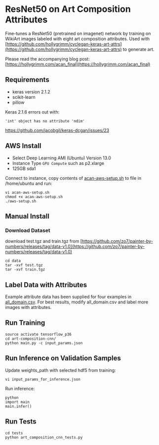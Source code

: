 # ResNet50 on Art Composition Attributes

Fine-tunes a ResNet50 (pretrained on imagenet) network by training on WikiArt images labeled with eight art composition attributes.
Used with [https://github.com/hollygrimm/cyclegan-keras-art-attrs](https://github.com/hollygrimm/cyclegan-keras-art-attrs) to generate art.

Please read the accompanying blog post: [https://hollygrimm.com/acan_final](https://hollygrimm.com/acan_final)

## Requirements
* keras version 2.1.2
* scikit-learn
* pillow

Keras 2.1.6 errors out with:
```
'int' object has no attribute 'ndim'
```
https://github.com/jacobgil/keras-dcgan/issues/23

## AWS Install
* Select Deep Learning AMI (Ubuntu) Version 13.0
* Instance Type `GPU Compute` such as p2.xlarge
* 125GB sda1

Connect to instance, copy contents of [acan-aws-setup.sh](acan-aws-setup.sh) to file in /home/ubuntu and run:
```
vi acan-aws-setup.sh
chmod +x acan-aws-setup.sh
./aws-setup.sh
```

## Manual Install

### Download Dataset
download test.tgz and train.tgz from [https://github.com/zo7/painter-by-numbers/releases/tag/data-v1.0](https://github.com/zo7/painter-by-numbers/releases/tag/data-v1.0)

```
cd data
tar -xvf test.tgz
tar -xvf train.tgz
```

## Label Data with Attributes
Example attribute data has been supplied for four examples in [all_domain.csv](data/all_domain.csv). For best results, modify all_domain.csv and label more images with attributes.


## Run Training
```
source activate tensorflow_p36
cd art-composition-cnn/
python main.py -c input_params.json
```

## Run Inference on Validation Samples
Update weights_path with selected hdf5 from training:
```
vi input_params_for_inference.json
```

Run inference:
```
python
import main
main.infer()
```

## Run Tests
```
cd tests
python art_composition_cnn_tests.py
```